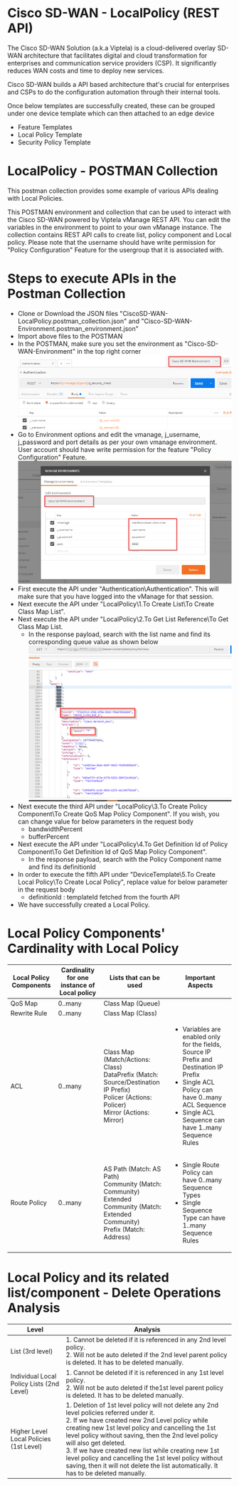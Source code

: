 # Cisco SD-WAN - LocalPolicy (REST API)
The Cisco SD-WAN Solution (a.k.a Viptela) is a cloud-delivered overlay SD-WAN architecture that facilitates digital and cloud transformation for enterprises and communication service providers (CSP). It significantly reduces WAN costs and time to deploy new services.

Cisco SD-WAN builds a API based architecture that's crucial for enterprises and CSPs to do the configuration automation through their internal tools.

Once below templates are successfully created,  these can be grouped under one device template which can then attached to an edge device

* Feature Templates
* Local Policy Template
* Security Policy Template

# LocalPolicy - POSTMAN Collection
This postman collection provides some example of various APIs dealing with Local Policies.

This POSTMAN environment and collection that can be used to interact with the Cisco SD-WAN powered by Viptela vManage REST API. You can edit the variables in the environment to point to your own vManage instance. The collection contains REST API calls to create list, policy component and Local policy. Please note that the username should have write permission for "Policy Configuration" Feature for the usergroup that it is associated with.

# Steps to execute APIs in the Postman Collection
* Clone or Download the JSON files "CiscoSD-WAN-LocalPolicy.postman_collection.json" and "Cisco-SD-WAN-Environment.postman_environment.json"  
* Import above files to the POSTMAN  
* In the POSTMAN, make sure you set the environment as "Cisco-SD-WAN-Environment" in the top right corner![SelectEnvDetails](https://github.com/SaravananRamanathan25/Cisco-SD-WAN-LocalPolicy/blob/master/Images/SelectEnvDetails-Postman.png)
* Go to Environment options and edit the vmanage, j_username, j_password and port details as per your own vmanage environment. User account should have write permission for the feature "Policy Configuration" Feature.![EditEnvDetails](https://github.com/SaravananRamanathan25/Cisco-SD-WAN-LocalPolicy/blob/master/Images/UpdateEnvDetails_Postman.png)
* First execute the API under "Authentication\Authentication". This will make sure that you have logged into the vManage for that session.
* Next execute the API under "LocalPolicy\1.To Create List\To Create Class Map List".
* Next execute the API under "LocalPolicy\2.To Get List Reference\To Get Class Map List.
  * In the response payload, search with the list name and find its corresponding queue value as shown below ![Get_Class](https://github.com/SaravananRamanathan25/Cisco-SD-WAN-LocalPolicy/blob/master/Images/Get_Class.png)
* Next execute the third API under "LocalPolicy\3.To Create Policy Component\To Create QoS Map Policy Component". If you wish, you can change value for below parameters in the request body 
  * bandwidthPercent
  * bufferPercent
* Next execute the API under "LocalPolicy\4.To Get Definition Id of Policy Component\To Get Definition Id of QoS Map Policy Component".
  * In the response payload, search with the Policy Component name and find its definitionId
* In order to execute the fifth API under "DeviceTemplate\5.To Create Local Policy\To Create Local Policy", replace value for below parameter in the request body 
  * definitionId : templateId fetched from the fourth API
* We have successfully created a Local Policy.

# Local Policy Components' Cardinality with Local Policy
| Local Policy Components | Cardinality for one instance of Local policy | Lists that can be used | Important Aspects |
| ----------------------- | -------------------------------------------- | ---------------------- | ----------------- |
| QoS Map | 0..many | Class Map (Queue) |     |
| Rewrite Rule | 0..many | Class Map (Class)      |      | 
| ACL | 0..many | <p>Class Map (Match/Actions: Class)<br>DataPrefix (Match: Source/Destination IP Prefix)<br>Policer (Actions: Policer)<br>Mirror (Actions: Mirror)</p> | <ul><li>Variables are enabled only for the fields, Source IP Prefix and Destination IP Prefix</li><li>Single ACL Policy can have 0..many ACL Sequence</li><li>Single ACL Sequence can have 1..many Sequence Rules</li></ul> |
| Route Policy | 0..many | <p>AS Path (Match: AS Path)<br>Community (Match: Community)<br>Extended Community (Match: Extended Community)<br>Prefix (Match: Address)</p> | <ul><li>Single Route Policy can have 0..many Sequence Types</li><li>Single Sequence Type can have 1..many Sequence Rules</li></ul> |	

# Local Policy and its related list/component - Delete Operations Analysis

| Level | Analysis |
| ----------------------- | -------------------------------------------- |
| List (3rd level) | 1. Cannot be deleted if it is referenced in any 2nd level policy.<br> 2. Will not be auto deleted if the 2nd level parent policy is deleted. It has to be deleted manually.|
| Individual Local Policy Lists (2nd Level) | 1. Cannot be deleted if it is referenced in any 1st  level policy. <br>2. Will not be auto deleted if the1st level parent policy is deleted. It has to be deleted manually.
| Higher Level Local Policies (1st Level) |1. Deletion of 1st level policy will not delete any 2nd level policies referred under it.<br>2. If we have created new 2nd Level policy while creating new 1st level policy and cancelling the 1st level policy without saving, then the 2nd level policy will also get deleted.<br>3. If we have created new list while creating new 1st level policy and cancelling the 1st level policy without saving,  then it will not delete the list automatically. It has to be deleted manually.
